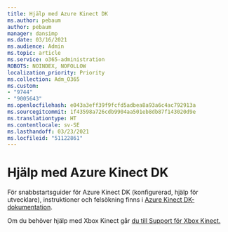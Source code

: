 ```yaml
---
title: Hjälp med Azure Kinect DK
ms.author: pebaum
author: pebaum
manager: dansimp
ms.date: 03/16/2021
ms.audience: Admin
ms.topic: article
ms.service: o365-administration
ROBOTS: NOINDEX, NOFOLLOW
localization_priority: Priority
ms.collection: Adm_O365
ms.custom:
- "9744"
- "9005643"
ms.openlocfilehash: e043a3eff39f9fcfd5adbea8a93a6c4ac792913a
ms.sourcegitcommit: 1f43598a726cdb9904aa501eb8db87f143020d9e
ms.translationtype: HT
ms.contentlocale: sv-SE
ms.lasthandoff: 03/23/2021
ms.locfileid: "51122861"
---
```

# <a name="help-with-azure-kinect-dk"></a>Hjälp med Azure Kinect DK

För snabbstartsguider för Azure Kinect DK (konfigurerad, hjälp för utvecklare), instruktioner och felsökning finns i [Azure Kinect DK-dokumentation](https://docs.microsoft.com/azure/kinect-dk/).


Om du behöver hjälp med Xbox Kinect går [du till Support för Xbox Kinect.](https://www.xbox.com/Search?q=kinect&rtc=1#nav-support)